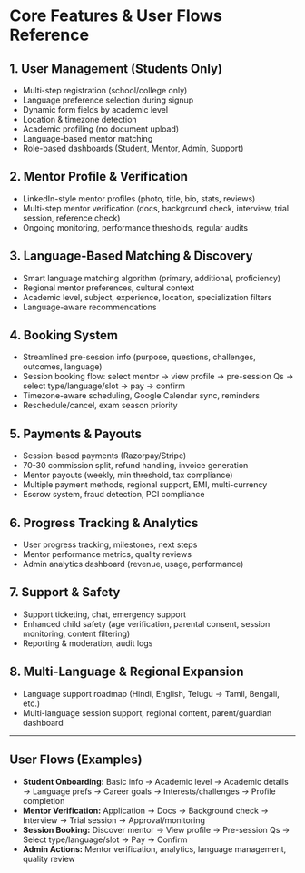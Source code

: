 # Core Features & User Flows Reference

## 1. User Management (Students Only)

- Multi-step registration (school/college only)
- Language preference selection during signup
- Dynamic form fields by academic level
- Location & timezone detection
- Academic profiling (no document upload)
- Language-based mentor matching
- Role-based dashboards (Student, Mentor, Admin, Support)

## 2. Mentor Profile & Verification

- LinkedIn-style mentor profiles (photo, title, bio, stats, reviews)
- Multi-step mentor verification (docs, background check, interview, trial session, reference check)
- Ongoing monitoring, performance thresholds, regular audits

## 3. Language-Based Matching & Discovery

- Smart language matching algorithm (primary, additional, proficiency)
- Regional mentor preferences, cultural context
- Academic level, subject, experience, location, specialization filters
- Language-aware recommendations

## 4. Booking System

- Streamlined pre-session info (purpose, questions, challenges, outcomes, language)
- Session booking flow: select mentor → view profile → pre-session Qs → select type/language/slot → pay → confirm
- Timezone-aware scheduling, Google Calendar sync, reminders
- Reschedule/cancel, exam season priority

## 5. Payments & Payouts

- Session-based payments (Razorpay/Stripe)
- 70-30 commission split, refund handling, invoice generation
- Mentor payouts (weekly, min threshold, tax compliance)
- Multiple payment methods, regional support, EMI, multi-currency
- Escrow system, fraud detection, PCI compliance

## 6. Progress Tracking & Analytics

- User progress tracking, milestones, next steps
- Mentor performance metrics, quality reviews
- Admin analytics dashboard (revenue, usage, performance)

## 7. Support & Safety

- Support ticketing, chat, emergency support
- Enhanced child safety (age verification, parental consent, session monitoring, content filtering)
- Reporting & moderation, audit logs

## 8. Multi-Language & Regional Expansion

- Language support roadmap (Hindi, English, Telugu → Tamil, Bengali, etc.)
- Multi-language session support, regional content, parent/guardian dashboard

---

## User Flows (Examples)

- **Student Onboarding:** Basic info → Academic level → Academic details → Language prefs → Career goals → Interests/challenges → Profile completion
- **Mentor Verification:** Application → Docs → Background check → Interview → Trial session → Approval/monitoring
- **Session Booking:** Discover mentor → View profile → Pre-session Qs → Select type/language/slot → Pay → Confirm
- **Admin Actions:** Mentor verification, analytics, language management, quality review
